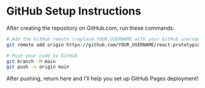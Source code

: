 # GitHub Setup Instructions

After creating the repository on GitHub.com, run these commands:

```bash
# Add the GitHub remote (replace YOUR_USERNAME with your GitHub username)
git remote add origin https://github.com/YOUR_USERNAME/react-prototyping-project.git

# Push your code to GitHub
git branch -M main
git push -u origin main
```

After pushing, return here and I'll help you set up GitHub Pages deployment!